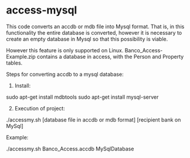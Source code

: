 # access-mysql

This code converts an accdb or mdb file into Mysql format. That is, in this functionality the entire database is converted, however it is necessary to create an empty database in Mysql so that this possibility is viable.

However this feature is only supported on Linux.
Banco_Access-Example.zip contains a database in access, with the Person and Property tables.

Steps for converting accdb to a mysql database:

1) Install:

sudo apt-get install mdbtools
sudo apt-get install mysql-server

2) Execution of project:

./accessmy.sh [database file in accdb or mdb format] [recipient bank on MySql]

Example:

./accessmy.sh Banco_Access.accdb MySqlDatabase

